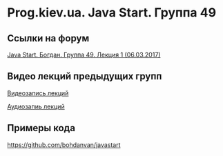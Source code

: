 Prog.kiev.ua. Java Start. Группа 49
===

## Cсылки на форум

[Java Start. Богдан. Группа 49. Лекция 1 (06.03.2017)](https://prog.kiev.ua/forum/index.php/topic,2811.0.html)

## Видео лекций предыдущих групп

[Видеозапись лекций](https://mega.nz/#F!SRclnQQT)

[Аудиозапиь лекций](https://mega.nz/#F!GY8UjTBS)

## Примеры кода

https://github.com/bohdanvan/javastart
